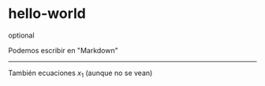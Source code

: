 # hello-world
optional

Podemos escribir en "Markdown" 

---

También ecuaciones $x_1$
(aunque no se vean)
